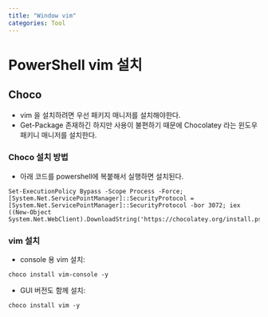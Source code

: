 ```yaml
---
title: "Window vim"
categories: Tool
---
```


# PowerShell vim 설치

## Choco
  - vim 을 설치하려면 우선 패키지 매니저를 설치해야한다.
  - Get-Package 존재하긴 하지만 사용이 불편하기 때문에 Chocolatey 라는 윈도우 패키니 매니저를 설치한다.
  
### Choco 설치 방법
  - 아래 코드를 powershell에 복붙해서 실행하면 설치된다.
  ```
  Set-ExecutionPolicy Bypass -Scope Process -Force; [System.Net.ServicePointManager]::SecurityProtocol = [System.Net.ServicePointManager]::SecurityProtocol -bor 3072; iex ((New-Object System.Net.WebClient).DownloadString('https://chocolatey.org/install.ps1'))
  ```

### vim 설치
  - console 용 vim 설치:
  ```
  choco install vim-console -y
  ```
  - GUI 버전도 함께 설치:
  ```
  choco install vim -y
  ```
